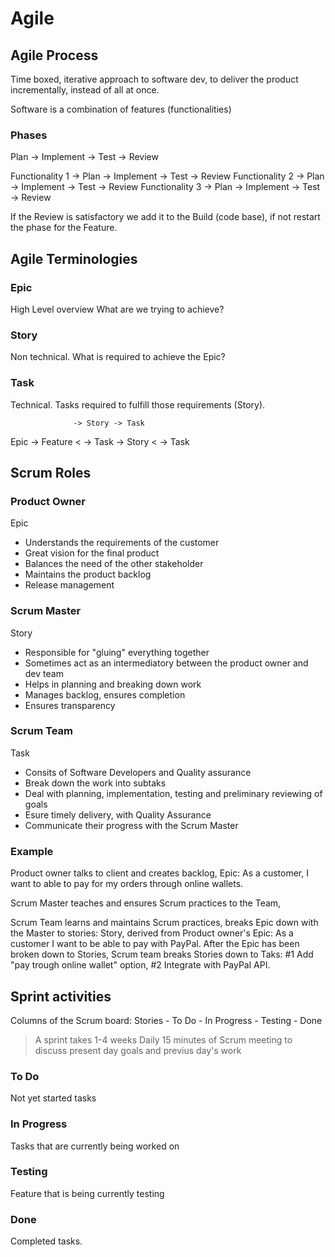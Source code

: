 # Agile

## Agile Process
Time boxed, iterative approach to software dev, to deliver the product incrementally, instead of all at once.

Software is a combination of features (functionalities)

### Phases
Plan -> Implement -> Test -> Review

Functionality 1 -> Plan -> Implement -> Test -> Review
Functionality 2 -> Plan -> Implement -> Test -> Review
Functionality 3 -> Plan -> Implement -> Test -> Review

If the Review is satisfactory we add it to the Build (code base), if not restart the phase for the Feature.

## Agile Terminologies

### Epic
High Level overview
What are we trying to achieve?

### Story
Non technical.
What is required to achieve the Epic?

### Task
Technical.
Tasks required to fulfill those requirements (Story).

                  -> Story -> Task
Epic -> Feature <           -> Task
                  -> Story <
                            -> Task

## Scrum Roles

### Product Owner
Epic
- Understands the requirements of the customer
- Great vision for the final product
- Balances the need of the other stakeholder
- Maintains the product backlog
- Release management

### Scrum Master
Story
- Responsible for "gluing" everything together
- Sometimes act as an intermediatory between the product owner and dev team
- Helps in planning and breaking down work
- Manages backlog, ensures completion
- Ensures transparency

### Scrum Team
Task
- Consits of Software Developers and Quality assurance
- Break down the work into subtaks
- Deal with planning, implementation, testing and preliminary reviewing of goals
- Esure timely delivery, with Quality Assurance
- Communicate their progress with the Scrum Master

### Example

Product owner talks to client and creates backlog, Epic: As a customer, I want to able to pay for my orders through online wallets.

Scrum Master teaches and ensures Scrum practices to the Team, 

Scrum Team learns and maintains Scrum practices, breaks Epic down with the Master to stories: Story, derived from Product owner's Epic: As a customer I want to be able to pay with PayPal.
After the Epic has been broken down to Stories, Scrum team breaks Stories down to Taks: #1 Add "pay trough online wallet" option, #2 Integrate with PayPal API.

## Sprint activities
Columns of the Scrum board:
Stories - To Do - In Progress - Testing - Done

> A sprint takes 1-4 weeks
> Daily 15 minutes of Scrum meeting to discuss present day goals and previus day's work

### To Do 
Not yet started tasks

### In Progress
Tasks that are currently being worked on

### Testing
Feature that is being currently testing

### Done
Completed tasks.